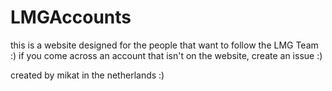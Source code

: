 # LMGAccounts
this is a website designed for the people that want to follow the LMG Team :)
if you come across an account that isn't on the website, create an issue :)

created by mikat in the netherlands :)
